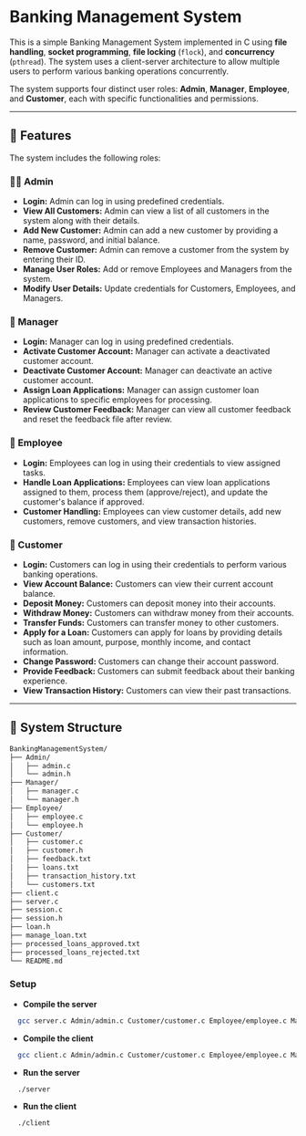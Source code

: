 # Banking Management System

This is a simple Banking Management System implemented in C using **file handling**, **socket programming**, **file locking** (`flock`), and **concurrency** (`pthread`). The system uses a client-server architecture to allow multiple users to perform various banking operations concurrently.

The system supports four distinct user roles: **Admin**, **Manager**, **Employee**, and **Customer**, each with specific functionalities and permissions.

---

## 🚀 Features

The system includes the following roles:

### 🧑‍💼 Admin

- **Login:** Admin can log in using predefined credentials.
- **View All Customers:** Admin can view a list of all customers in the system along with their details.
- **Add New Customer:** Admin can add a new customer by providing a name, password, and initial balance.
- **Remove Customer:** Admin can remove a customer from the system by entering their ID.
- **Manage User Roles:** Add or remove Employees and Managers from the system.
- **Modify User Details:** Update credentials for Customers, Employees, and Managers.

### 👔 Manager

- **Login:** Manager can log in using predefined credentials.
- **Activate Customer Account:** Manager can activate a deactivated customer account.
- **Deactivate Customer Account:** Manager can deactivate an active customer account.
- **Assign Loan Applications:** Manager can assign customer loan applications to specific employees for processing.
- **Review Customer Feedback:** Manager can view all customer feedback and reset the feedback file after review.

### 👷 Employee

- **Login:** Employees can log in using their credentials to view assigned tasks.
- **Handle Loan Applications:** Employees can view loan applications assigned to them, process them (approve/reject), and update the customer's balance if approved.
- **Customer Handling:** Employees can view customer details, add new customers, remove customers, and view transaction histories.

### 👤 Customer

- **Login:** Customers can log in using their credentials to perform various banking operations.
- **View Account Balance:** Customers can view their current account balance.
- **Deposit Money:** Customers can deposit money into their accounts.
- **Withdraw Money:** Customers can withdraw money from their accounts.
- **Transfer Funds:** Customers can transfer money to other customers.
- **Apply for a Loan:** Customers can apply for loans by providing details such as loan amount, purpose, monthly income, and contact information.
- **Change Password:** Customers can change their account password.
- **Provide Feedback:** Customers can submit feedback about their banking experience.
- **View Transaction History:** Customers can view their past transactions.

---

## 📂 System Structure

```bash
BankingManagementSystem/
├── Admin/
│   ├── admin.c
│   └── admin.h
├── Manager/
│   ├── manager.c
│   └── manager.h
├── Employee/
│   ├── employee.c
│   └── employee.h
├── Customer/
│   ├── customer.c
│   ├── customer.h
│   ├── feedback.txt
│   ├── loans.txt
│   ├── transaction_history.txt
│   └── customers.txt
├── client.c
├── server.c
├── session.c
├── session.h
├── loan.h
├── manage_loan.txt
├── processed_loans_approved.txt
├── processed_loans_rejected.txt
└── README.md
```

### Setup

- **Compile the server**

```bash
  gcc server.c Admin/admin.c Customer/customer.c Employee/employee.c Manager/manager.c Session/session.c -o server -lpthread
```

- **Compile the client**

```bash
  gcc client.c Admin/admin.c Customer/customer.c Employee/employee.c Manager/manager.c Session/session.c -o client -lpthread
```

- **Run the server**

```bash
  ./server
```

- **Run the client**

```bash
  ./client
```
